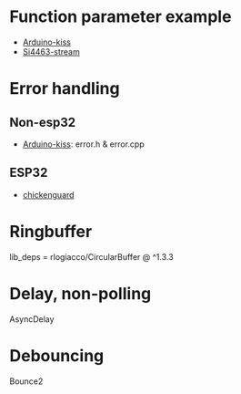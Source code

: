 # Function parameter example
* [Arduino-kiss](https://github.com/LieBtrau/digital-walkie-talkie/tree/master/firmware/tests/other/arduino-kiss)
* [Si4463-stream](https://github.com/LieBtrau/digital-walkie-talkie/tree/master/firmware/tests/radio/si4463-stream)

# Error handling
## Non-esp32
* [Arduino-kiss](https://github.com/LieBtrau/digital-walkie-talkie/tree/master/firmware/tests/other/arduino-kiss): error.h & error.cpp

## ESP32
* [chickenguard](https://github.com/LieBtrau/chickenguard-2019-upgrade/tree/main/firmware/chickenguard)

# Ringbuffer
lib_deps =
  rlogiacco/CircularBuffer @ ^1.3.3
  
# Delay, non-polling
AsyncDelay

# Debouncing
Bounce2
